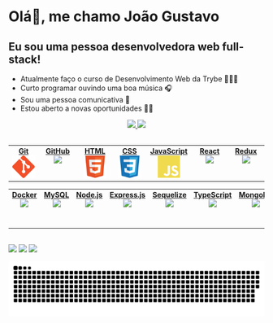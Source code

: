 # Olá👋, me chamo João Gustavo
## Eu sou uma pessoa desenvolvedora web full-stack!

- Atualmente faço o curso de Desenvolvimento Web da Trybe 🧑🏽‍💻
- Curto programar ouvindo uma boa música 🎧
- Sou uma pessoa comunicativa 💬
- Estou aberto a novas oportunidades 👨‍💼

 <div align="center">
  <a href="https://github.com/Joaogustavo789">
  <img witdh="48%" height="180em" src="https://github-readme-stats.vercel.app/api?username=Joaogustavo789&show_icons=true&theme=tokyonight"/>
  <img witdh="48%" height="180em" src="https://github-readme-stats.vercel.app/api/top-langs/?username=Joaogustavo789&layout=compact&theme=tokyonight"/>
</div>
   
 <br />
    
 <table width="320px">
   <tbody>
      <tr valign="top">
         <td width="80px" align="center">
          <span><strong>Git</strong></span><br>
          <img height="45" src="https://github.com/devicons/devicon/blob/master/icons/git/git-original.svg"> 
        </td>
        <td width="80px" align="center">
          <span><strong>GitHub</strong></span><br>
          <img height="45" src="https://cdn.jsdelivr.net/gh/devicons/devicon/icons/github/github-original.svg"> 
        </td>
        <td width="80px" align="center">
          <span><strong>HTML</strong></span><br>
          <img height="45" src="https://raw.githubusercontent.com/devicons/devicon/master/icons/html5/html5-original.svg">
        </td>
        <td width="80px" align="center">
          <span><strong>CSS</strong></span><br>
          <img height="45" src="https://raw.githubusercontent.com/devicons/devicon/master/icons/css3/css3-original.svg">
        </td>
         <td width="80px" align="center">
          <span><strong>JavaScript</strong></span><br>
          <img height="45" src="https://raw.githubusercontent.com/devicons/devicon/master/icons/javascript/javascript-plain.svg">
        </td>
        <td width="80px" align="center">
          <span><strong>React</strong></span><br>
          <img height="45" src="https://cdn.jsdelivr.net/gh/devicons/devicon/icons/react/react-original.svg">
        </td>
        <td width="80px" align="center">
          <span><strong>Redux</strong></span><br>
          <img height="45" src="https://cdn.jsdelivr.net/gh/devicons/devicon/icons/redux/redux-original.svg" />
        </td>
      </tr>
   </tbody>   
 </table>
 
<!--  <table>
  <tbody>
   <td>
    <span><strong>Back-End</strong></span><br>
   </td>
  </tbody>
 </table> -->
 
 <table width="320px">
   <tbody>
      <tr valign="top">
        <td width="80px" align="center">
          <span><strong>Docker</strong></span><br>
          <img height="50" src="https://cdn.jsdelivr.net/gh/devicons/devicon/icons/docker/docker-plain-wordmark.svg" />
        </td>
        <td width="80px" align="center">
          <span><strong>MySQL</strong></span><br>
          <img height="50" src="https://cdn.jsdelivr.net/gh/devicons/devicon/icons/mysql/mysql-original-wordmark.svg" />
        </td>
        <td width="80px" align="center">
          <span><strong>Node.js</strong></span><br>
          <img height="50" src="https://cdn.jsdelivr.net/gh/devicons/devicon/icons/nodejs/nodejs-original.svg" />
        </td>
       <td width="80px" align="center">
          <span><strong>Express.js</strong></span><br>
          <img height="50" src="https://cdn.jsdelivr.net/gh/devicons/devicon/icons/express/express-original.svg" />
        </td>
       <td width="80px" align="center">
        <span><strong>Sequelize</strong></span><br>
        <img height="50" src="https://cdn.jsdelivr.net/gh/devicons/devicon/icons/sequelize/sequelize-original.svg" />
      </td>
        <td width="80px" align="center">
          <span><strong>TypeScript</strong></span><br>
          <img height="50" src="https://cdn.jsdelivr.net/gh/devicons/devicon/icons/typescript/typescript-original.svg" />
        </td>
       <td width="80px" align="center">
          <span><strong>MongoDB</strong></span><br>
          <img height="50" src="https://cdn.jsdelivr.net/gh/devicons/devicon/icons/mongodb/mongodb-original.svg" />
        </td>
       <td width="80px" align="center">
          <span><strong>Mongoose</strong></span><br>
          <img height="50" src="https://raw.githubusercontent.com/github/explore/80688e429a7d4ef2fca1e82350fe8e3517d3494d/topics/mongoose/mongoose.png" />
        </td>
      </tr>
   </tbody>   
 </table>  
     
 <br />  
  
<div style="display: inline_block" > 
  <a href = "mailto:jgustavomendonca@gmail.com"><img src="https://img.shields.io/badge/Gmail-D14836?style=for-the-badge&logo=gmail&logoColor=white" target="_blank"></a>
  <a href="https://www.linkedin.com/in/joao-gustavo-mn/" target="_blank"><img src="https://img.shields.io/badge/-LinkedIn-%230077B5?style=for-the-badge&logo=linkedin&logoColor=white"       target="_blank"></a> 
   <a href="https://www.instagram.com/joaogustavomn/" target="_blank"><img src="https://img.shields.io/badge/-Instagram-%23E4405F?style=for-the-badge&logo=instagram&logoColor=white" target="_blank"></a>
  
 ![Snake animation](https://github.com/Joaogustavo789/Joaogustavo789/blob/output/github-contribution-grid-snake.svg)
  
</div>

 <br />
 
